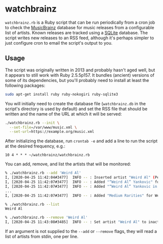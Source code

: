# watchbrainz

`watchbrainz.rb` is a Ruby script that can be run periodically from a cron job
to check the [MusicBrainz] database for music releases from a configurable list
of artists. Known releases are tracked using a [SQLite] database. The script
writes new releases to an RSS feed, although it's perhaps simpler to just
configure cron to email the script's output to you.

[MusicBrainz]: https://musicbrainz.org/
[SQLite]: https://www.sqlite.org/index.html

## Usage

The script was originally written in 2013 and probably hasn't aged well, but it
appears to still work with Ruby 2.5.5p157. It bundles (ancient) versions of some
of its dependencies, but you'll probably need to install at least the following
packages:

```sh
sudo apt-get install ruby ruby-nokogiri ruby-sqlite3
```

You will initially need to create the database file (`watchbrainz.db` in the
script's directory is used by default) and set the RSS file that should be
written and the name of the URL at which it will be served:

```sh
./watchbrainz.rb --init \
  --set-file=/var/www/music.xml \
  --set-url=https://example.org/music.xml
```

After initializing the database, run `crontab -e` and add a line to run the
script at the desired frequency, e.g.:

```
10 4 * * * ~/watchbrainz/watchbrainz.rb
```

You can add, remove, and list the artists that will be monitored:

```sh
% ./watchbrainz.rb --add 'Weird Al'
I, [2020-04-25 11:42:04#3477]  INFO -- : Inserted artist "Weird Al" (Person from US 1959-present)
I, [2020-04-25 11:42:07#3477]  INFO -- : Added "“Weird Al” Yankovic" for Weird Al (Album on 1983-04-26)
I, [2020-04-25 11:42:07#3477]  INFO -- : Added "“Weird Al” Yankovic in 3‐D" for Weird Al (Album on 1984-02-28)
...
I, [2020-04-25 11:42:07#3477]  INFO -- : Added "Medium Rarities" for Weird Al (Compilation on 2015-11-24)
```

```sh
% ./watchbrainz.rb --list
Weird Al
```

```sh
% ./watchbrainz.rb --remove 'Weird Al'
I, [2020-04-25 11:43:08#3485]  INFO -- : Set artist "Weird Al" to inactive
```

If an argument is not supplied to the `--add` or `--remove` flags, they will
read a list of artists from stdin, one per line.
